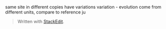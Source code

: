 same site in different copies have variations
variation - evolution
come from different units, compare to reference
ju


> Written with [StackEdit](https://stackedit.io/).
<!--stackedit_data:
eyJoaXN0b3J5IjpbLTE0OTYzOTAxNjMsNzMwOTk4MTE2XX0=
-->